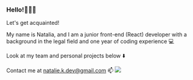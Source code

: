 ### Hello!👋👋👋
Let's get acquainted! 

My name is Natalia, and I am a junior front-end (React) developer with a background in the legal field and one year of coding experience 💻

Look at my team and personal projects below ⬇️

Contact me at natalie.k.dev@gmail.com 📫
![](https://hit.yhype.me/github/profile?user_id=112168059)


<!--![Top Langs](https://github-readme-stats-sigma-five.vercel.app/api/top-langs?username=taleq&locale=en&hide_title=false&layout=compact&card_width=320&theme=github_dark&hide_border=false&bg_color=00000000&text_color=ffffff)-->

<!-- ![Views](https://komarev.com/ghpvc/?username=taleq&color=blue) -->


<!--![GitHub stats](https://github-readme-stats-sigma-five.vercel.app/api?username=taleq&hide_title=false&hide_rank=false&show_icons=true&include_all_commits=false&count_private=true&disable_animations=false&theme=github_dark&locale=en&hide_border=false&bg_color=00000000&text_color=ffffff)-->

<!--![GitHub stats](https://github-readme-stats.vercel.app/api?username=taleq&hide=stars,issues&show_icons=true&theme=tokyonight)-->


<!--[![Top Langs](https://github-readme-stats.vercel.app/api/top-langs/?username=taleq&layout=compact)](https://github.com/anuraghazra/github-readme-stats)-->

<!--
- 🔭 I’m currently working on ...
- 🌱 I’m currently learning ...
- 👯 I’m looking to collaborate on ...
- 🤔 I’m looking for help with ...
- 💬 Ask me about ...
- 📫 How to reach me: ...
- 😄 Pronouns: ...
- ⚡ Fun fact: ...
-->
